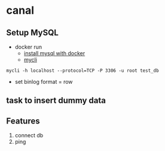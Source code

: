 # canal
## Setup MySQL
* docker run
  - [install mysql with docker](https://medium.com/@philipp.schmiedel/local-docker-mysql-macos-fa7ac14348c4)
  - [mycli](https://www.mycli.net/install)
```
mycli -h localhost --protocol=TCP -P 3306 -u root test_db
```
* set binlog format = row
## task to insert dummy data

## Features
1. connect db
2. ping
